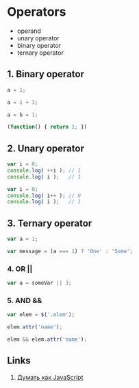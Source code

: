 # Operators

* operand
* unary operator
* binary operator
* ternary operator

## 1. Binary operator
```js
a = 1;

a = 1 + 3;

a = b = 1;

(function() { return 1; })
```

## 2. Unary operator
```js
var i = 0;
console.log( ++i ); // 1
console.log( i );   // 1
```

```js
var i = 0;
console.log( i++ ); // 0
console.log( i );   // 1
```

## 3. Ternary operator
```js
var a = 1;

var message = (a === 1) ? 'One' : 'Some';
```

### 4. OR ||
```js
var a = someVar || 3;
```

### 5. AND &&
```js
var elem = $('.elem');

elem.attr('name');

elem && elem.attr('name');
```


## Links

1. [Думать как JavaScript](https://medium.com/@vlad_poe/думать-как-javascript-2b012ae081f9)
